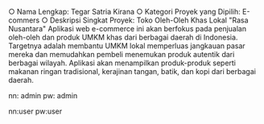 ○ Nama Lengkap: Tegar Satria Kirana
○ Kategori Proyek yang Dipilih: E-commers
○ Deskripsi Singkat Proyek:
Toko Oleh-Oleh Khas Lokal "Rasa Nusantara"
Aplikasi web e-commerce ini akan berfokus pada penjualan oleh-oleh dan produk UMKM khas dari berbagai daerah di Indonesia. Targetnya adalah membantu UMKM lokal memperluas jangkauan pasar mereka dan memudahkan pembeli menemukan produk autentik dari berbagai wilayah. Aplikasi akan menampilkan produk-produk seperti makanan ringan tradisional, kerajinan tangan, batik, dan kopi dari berbagai daerah.

nn: admin 
pw: admin

nn:user
pw:user
